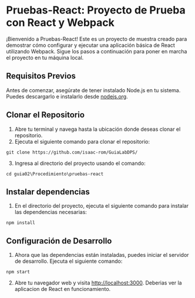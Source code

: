 # Pruebas-React: Proyecto de Prueba con React y Webpack
¡Bienvenido a Pruebas-React! Este es un proyecto de muestra creado para demostrar
cómo configurar y ejecutar una aplicación básica de React utilizando Webpack. Sigue
los pasos a continuación para poner en marcha el proyecto en tu máquina local.
## Requisitos Previos
Antes de comenzar, asegúrate de tener instalado Node.js en tu sistema. Puedes
descargarlo e instalarlo desde [nodejs.org](https://nodejs.org/).
## Clonar el Repositorio
1. Abre tu terminal y navega hasta la ubicación donde deseas clonar el repositorio.
2. Ejecuta el siguiente comando para clonar el repositorio:
```
git clone https://github.com/isaac-rom/GuiaLabDPS/
```
3. Ingresa al directorio del proyecto usando el comando:
```
cd guia02\Procedimiento\pruebas-react
```
## Instalar dependencias
1. En el directorio del proyecto, ejecuta el siguiente comando para instalar las
dependencias necesarias:
```
npm install
```
## Configuración de Desarrollo
1. Ahora que las dependencias están instaladas, puedes iniciar el servidor de
desarrollo. Ejecuta el siguiente comando:
```
npm start
```
2. Abre tu navegador web y visita [http://localhost:3000](http://localhost:3000). 
Deberias ver la aplicacion de React en funcionamiento.
